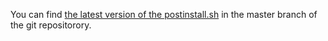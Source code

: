 You can find [the latest version of the postinstall.sh](https://raw.githubusercontent.com/felbinger/AdminGuide/master/postinstall.sh) in the master branch of the git repositorory.

<asciinema-player src="../../cast/postinstall.cast"></asciinema-player>
